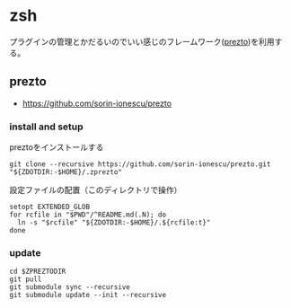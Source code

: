 # zsh

プラグインの管理とかだるいのでいい感じのフレームワーク([prezto](https://github.com/sorin-ionescu/prezto))を利用する。

## prezto

- https://github.com/sorin-ionescu/prezto

### install and setup

preztoをインストールする
```
git clone --recursive https://github.com/sorin-ionescu/prezto.git "${ZDOTDIR:-$HOME}/.zprezto"
```

設定ファイルの配置（このディレクトリで操作）
```
setopt EXTENDED_GLOB
for rcfile in "$PWD"/^README.md(.N); do
  ln -s "$rcfile" "${ZDOTDIR:-$HOME}/.${rcfile:t}"
done
```

### update

```
cd $ZPREZTODIR
git pull
git submodule sync --recursive
git submodule update --init --recursive
```